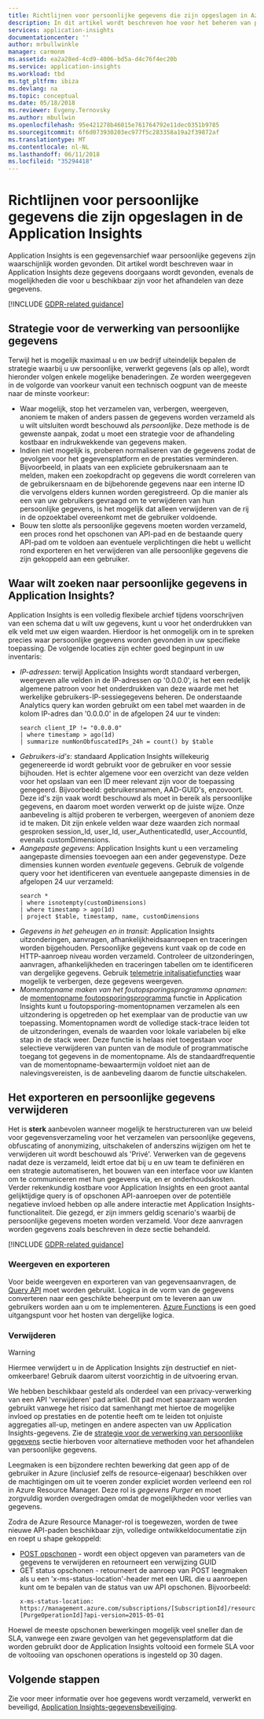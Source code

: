 ```yaml
---
title: Richtlijnen voor persoonlijke gegevens die zijn opgeslagen in Azure Application Insights | Microsoft Docs
description: In dit artikel wordt beschreven hoe voor het beheren van persoonlijke gegevens die zijn opgeslagen in Azure Application Insights en de methoden te identificeren en te verwijderen.
services: application-insights
documentationcenter: ''
author: mrbullwinkle
manager: carmonm
ms.assetid: ea2a28ed-4cd9-4006-bd5a-d4c76f4ec20b
ms.service: application-insights
ms.workload: tbd
ms.tgt_pltfrm: ibiza
ms.devlang: na
ms.topic: conceptual
ms.date: 05/18/2018
ms.reviewer: Evgeny.Ternovsky
ms.author: mbullwin
ms.openlocfilehash: 95e421278b46015e761764792e11dec0351b9785
ms.sourcegitcommit: 6f6d073930203ec977f5c283358a19a2f39872af
ms.translationtype: MT
ms.contentlocale: nl-NL
ms.lasthandoff: 06/11/2018
ms.locfileid: "35294418"
---
```

# <a name="guidance-for-personal-data-stored-in-application-insights"></a>Richtlijnen voor persoonlijke gegevens die zijn opgeslagen in de Application Insights

Application Insights is een gegevensarchief waar persoonlijke gegevens zijn waarschijnlijk worden gevonden. Dit artikel wordt beschreven waar in Application Insights deze gegevens doorgaans wordt gevonden, evenals de mogelijkheden die voor u beschikbaar zijn voor het afhandelen van deze gegevens.

[!INCLUDE [GDPR-related guidance](../../includes/gdpr-dsr-and-stp-note.md)]

## <a name="strategy-for-personal-data-handling"></a>Strategie voor de verwerking van persoonlijke gegevens

Terwijl het is mogelijk maximaal u en uw bedrijf uiteindelijk bepalen de strategie waarbij u uw persoonlijke, verwerkt gegevens (als op alle), wordt hieronder volgen enkele mogelijke benaderingen. Ze worden weergegeven in de volgorde van voorkeur vanuit een technisch oogpunt van de meeste naar de minste voorkeur:
* Waar mogelijk, stop het verzamelen van, verbergen, weergeven, anoniem te maken of anders passen de gegevens worden verzameld als u wilt uitsluiten wordt beschouwd als _persoonlijke_. Deze methode is de gewenste aanpak, zodat u moet een strategie voor de afhandeling kostbaar en indrukwekkende van gegevens maken.
* Indien niet mogelijk is, proberen normaliseren van de gegevens zodat de gevolgen voor het gegevensplatform en de prestaties verminderen. Bijvoorbeeld, in plaats van een expliciete gebruikersnaam aan te melden, maken een zoekopdracht op gegevens die wordt correleren van de gebruikersnaam en de bijbehorende gegevens naar een interne ID die vervolgens elders kunnen worden geregistreerd. Op die manier als een van uw gebruikers gevraagd om te verwijderen van hun persoonlijke gegevens, is het mogelijk dat alleen verwijderen van de rij in de opzoektabel overeenkomt met de gebruiker voldoende. 
* Bouw ten slotte als persoonlijke gegevens moeten worden verzameld, een proces rond het opschonen van API-pad en de bestaande query API-pad om te voldoen aan eventuele verplichtingen die hebt u wellicht rond exporteren en het verwijderen van alle persoonlijke gegevens die zijn gekoppeld aan een gebruiker.

## <a name="where-to-look-for-private-data-in-application-insights"></a>Waar wilt zoeken naar persoonlijke gegevens in Application Insights?

Application Insights is een volledig flexibele archief tijdens voorschrijven van een schema dat u wilt uw gegevens, kunt u voor het onderdrukken van elk veld met uw eigen waarden. Hierdoor is het onmogelijk om in te spreken precies waar persoonlijke gegevens worden gevonden in uw specifieke toepassing. De volgende locaties zijn echter goed beginpunt in uw inventaris:

* *IP-adressen*: terwijl Application Insights wordt standaard verbergen, weergeven alle velden in de IP-adressen op '0.0.0.0', is het een redelijk algemene patroon voor het onderdrukken van deze waarde met het werkelijke gebruikers-IP-sessiegegevens beheren. De onderstaande Analytics query kan worden gebruikt om een tabel met waarden in de kolom IP-adres dan '0.0.0.0' in de afgelopen 24 uur te vinden:
    ```
    search client_IP != "0.0.0.0"
    | where timestamp > ago(1d)
    | summarize numNonObfuscatedIPs_24h = count() by $table
    ```
* *Gebruikers-id's*: standaard Application Insights willekeurig gegenereerde id wordt gebruikt voor de gebruiker en voor sessie bijhouden. Het is echter algemene voor een overzicht van deze velden voor het opslaan van een ID meer relevant zijn voor de toepassing genegeerd. Bijvoorbeeld: gebruikersnamen, AAD-GUID's, enzovoort. Deze id's zijn vaak wordt beschouwd als moet in bereik als persoonlijke gegevens, en daarom moet worden verwerkt op de juiste wijze. Onze aanbeveling is altijd proberen te verbergen, weergeven of anoniem deze id te maken. Dit zijn enkele velden waar deze waarden zich normaal gesproken session_Id, user_Id, user_AuthenticatedId, user_AccountId, evenals customDimensions.
* *Aangepaste gegevens*: Application Insights kunt u een verzameling aangepaste dimensies toevoegen aan een ander gegevenstype. Deze dimensies kunnen worden *eventuele* gegevens. Gebruik de volgende query voor het identificeren van eventuele aangepaste dimensies in de afgelopen 24 uur verzameld:
    ```
    search * 
    | where isnotempty(customDimensions)
    | where timestamp > ago(1d)
    | project $table, timestamp, name, customDimensions 
    ```
* *Gegevens in het geheugen en in transit*: Application Insights uitzonderingen, aanvragen, afhankelijkheidsaanroepen en traceringen worden bijgehouden. Persoonlijke gegevens kunt vaak op de code en HTTP-aanroep niveau worden verzameld. Controleer de uitzonderingen, aanvragen, afhankelijkheden en traceringen tabellen om te identificeren van dergelijke gegevens. Gebruik [telemetrie initalisatiefuncties](https://docs.microsoft.com/azure/application-insights/app-insights-api-filtering-sampling) waar mogelijk te verbergen, deze gegevens weergeven.
* *Momentopname maken van het foutopsporingsprogramma opnamen*: de [momentopname foutopsporingsprogramma](https://docs.microsoft.com/azure/application-insights/app-insights-snapshot-debugger) functie in Application Insights kunt u foutopsporing-momentopnamen verzamelen als een uitzondering is opgetreden op het exemplaar van de productie van uw toepassing. Momentopnamen wordt de volledige stack-trace leiden tot de uitzonderingen, evenals de waarden voor lokale variabelen bij elke stap in de stack weer. Deze functie is helaas niet toegestaan voor selectieve verwijderen van punten van de module of programmatische toegang tot gegevens in de momentopname. Als de standaardfrequentie van de momentopname-bewaartermijn voldoet niet aan de nalevingsvereisten, is de aanbeveling daarom de functie uitschakelen.

## <a name="how-to-export-and-delete-private-data"></a>Het exporteren en persoonlijke gegevens verwijderen

Het is __sterk__ aanbevolen wanneer mogelijk te herstructureren van uw beleid voor gegevensverzameling voor het verzamelen van persoonlijke gegevens, obfuscating of anonymizing, uitschakelen of anderszins wijzigen om het te verwijderen uit wordt beschouwd als 'Privé'. Verwerken van de gegevens nadat deze is verzameld, leidt ertoe dat bij u en uw team te definiëren en een strategie automatiseren, het bouwen van een interface voor uw klanten om te communiceren met hun gegevens via, en er onderhoudskosten. Verder rekenkundig kostbare voor Application Insights en een groot aantal gelijktijdige query is of opschonen API-aanroepen over de potentiële negatieve invloed hebben op alle andere interactie met Application Insights-functionaliteit. Die gezegd, er zijn immers geldig scenario's waarbij de persoonlijke gegevens moeten worden verzameld. Voor deze aanvragen worden gegevens zoals beschreven in deze sectie behandeld.

[!INCLUDE [GDPR-related guidance](../../includes/gdpr-intro-sentence.md)]

### <a name="view-and-export"></a>Weergeven en exporteren

Voor beide weergeven en exporteren van van gegevensaanvragen, de [Query API](https://dev.applicationinsights.io/quickstart) moet worden gebruikt. Logica in de vorm van de gegevens converteren naar een geschikte beheerpunt om te leveren aan uw gebruikers worden aan u om te implementeren. [Azure Functions](https://azure.microsoft.com/services/functions/) is een goed uitgangspunt voor het hosten van dergelijke logica.

### <a name="delete"></a>Verwijderen

> [!WARNING]
> Hiermee verwijdert u in de Application Insights zijn destructief en niet-omkeerbare! Gebruik daarom uiterst voorzichtig in de uitvoering ervan.

We hebben beschikbaar gesteld als onderdeel van een privacy-verwerking van een API 'verwijderen' pad artikel. Dit pad moet spaarzaam worden gebruikt vanwege het risico dat samenhangt met hiertoe de mogelijke invloed op prestaties en de potentie heeft om te leiden tot onjuiste aggregaties all-up, metingen en andere aspecten van uw Application Insights-gegevens. Zie de [strategie voor de verwerking van persoonlijke gegevens](#strategy-for-personal-data-handling) sectie hierboven voor alternatieve methoden voor het afhandelen van persoonlijke gegevens.

Leegmaken is een bijzondere rechten bewerking dat geen app of de gebruiker in Azure (inclusief zelfs de resource-eigenaar) beschikken over de machtigingen om uit te voeren zonder expliciet worden verleend een rol in Azure Resource Manager. Deze rol is _gegevens Purger_ en moet zorgvuldig worden overgedragen omdat de mogelijkheden voor verlies van gegevens.

Zodra de Azure Resource Manager-rol is toegewezen, worden de twee nieuwe API-paden beschikbaar zijn, volledige ontwikkeldocumentatie zijn en roept u shape gekoppeld:

* [POST opschonen](https://docs.microsoft.com/rest/api/application-insights/components/purge) - wordt een object opgeven van parameters van de gegevens te verwijderen en retourneert een verwijzing GUID
* GET status opschonen - retourneert de aanroep van POST leegmaken als u een 'x-ms-status-location'-header met een URL die u aanroepen kunt om te bepalen van de status van uw API opschonen. Bijvoorbeeld:
   ```
   x-ms-status-location: https://management.azure.com/subscriptions/[SubscriptionId]/resourceGroups/[ResourceGroupName]/providers/microsoft.insights/components/[ComponentName]/operations/purge-[PurgeOperationId]?api-version=2015-05-01
   ```

Hoewel de meeste opschonen bewerkingen mogelijk veel sneller dan de SLA, vanwege een zware gevolgen van het gegevensplatform dat die worden gebruikt door de Application Insights voltooid een formele SLA voor de voltooiing van opschonen operations is ingesteld op 30 dagen.

## <a name="next-steps"></a>Volgende stappen
Zie voor meer informatie over hoe gegevens wordt verzameld, verwerkt en beveiligd, [Application Insights-gegevensbeveiliging](app-insights-data-retention-privacy.md).